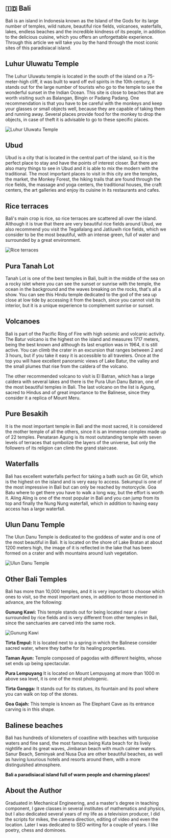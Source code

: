## 🇮🇩 Bali

Bali is an island in Indonesia known as the Island of the Gods for its large number of temples, wild nature, beautiful rice fields, volcanoes, waterfalls, lakes, endless beaches and the incredible kindness of its people, in addition to the delicious cuisine, which you offers an unforgettable experience.
Through this article we will take you by the hand through the most iconic sites of this paradisiacal island.

## Luhur Uluwatu Temple

The Luhur Uluwatu temple is located in the south of the island on a 75-meter-high cliff, it was built to ward off evil spirits in the 10th century, it stands out for the large number of tourists who go to the temple to see the wonderful sunset in the Indian Ocean. This site is close to beaches that are worth visiting such as Balangan, Bingin or Padang Padang. One recommendation is that you have to be careful with the monkeys and keep your glasses or small objects well, because they are capable of taking them and running away. Several places provide food for the monkey to drop the objects, in case of theft it is advisable to go to these specific places.

![Luhur Uluwatu Temple](_static/images/bali/temple.jpg)

## Ubud

Ubud is a city that is located in the central part of the island, so it is the perfect place to stay and have the points of interest closer. But there are also many things to see in Ubud and it is able to mix the modern with the traditional. The most important places to visit in this city are the temples, the market, the Monkey Forest, the hiking trails that are found through the rice fields, the massage and yoga centers, the traditional houses, the craft centers, the art galleries and enjoy its cuisine in its restaurants and cafes.

## Rice terraces

Bali's main crop is rice, so rice terraces are scattered all over the island. Although it is true that there are very beautiful rice fields around Ubud, we also recommend you visit the Tegallalang and Jatiluwih rice fields, which we consider to be the most beautiful, with an intense green, full of water and surrounded by a great environment.

![Rice terraces](_static/images/bali/rice-terraces.jpg)

## Pura Tanah Lot

Tanah Lot is one of the best temples in Bali, built in the middle of the sea on a rocky islet where you can see the sunset or sunrise with the temple, the ocean in the background and the waves breaking on the rocks, that's all a show. You can see this Hindu temple dedicated to the god of the sea up close at low tide by accessing it from the beach, since you cannot visit its interior, but it is a unique experience to complement sunrise or sunset.

## Volcanoes

Bali is part of the Pacific Ring of Fire with high seismic and volcanic activity. The Batur volcano is the highest on the island and measures 1717 meters, being the best known and although its last eruption was in 1964, it is still active. You can climb the crater in an excursion that ranges between 2 and 3 hours, but if you take it easy it is accessible to all travelers. Once at the top you will have excellent panoramic views of Lake Batur, the valley and the small plumes that rise from the caldera of the volcano.

The other recommended volcano to visit is El Batran, which has a large caldera with several lakes and there is the Pura Ulun Danu Batran, one of the most beautiful temples in Bali. The last volcano on the list is Agung, sacred to Hindus and of great importance to the Balinese, since they consider it a replica of Mount Meru.

## Pure Besakih

It is the most important temple in Bali and the most sacred, it is considered the mother temple of all the others, since it is an immense complex made up of 22 temples. Penataran Agung is its most outstanding temple with seven levels of terraces that symbolize the layers of the universe, but only the followers of its religion can climb the grand staircase.

## Waterfalls

Bali has excellent waterfalls perfect for taking a bath such as Git Git, which is the highest on the island and is very easy to access. Sekumpul is one of the most impressive in Bali but can only be reached by motorcycle. Goa Batu where to get there you have to walk a long way, but the effort is worth it. Aling Aling is one of the most popular in Bali and you can jump from its top and finally the Nung Nung waterfall, which in addition to having easy access has a large waterfall.

## Ulun Danu Temple

The Ulun Danu Temple is dedicated to the goddess of water and is one of the most beautiful in Bali. It is located on the shore of Lake Bratan at about 1200 meters high, the image of it is reflected in the lake that has been formed on a crater and with mountains around lush vegetation.

![Ulun Danu Temple](_static/images/bali/ulun-danu-temple.jpg)

## Other Bali Temples

Bali has more than 10,000 temples, and it is very important to choose which ones to visit, so the most important ones, in addition to those mentioned in advance, are the following:

**Gunung Kawi:** This temple stands out for being located near a river surrounded by rice fields and is very different from other temples in Bali, since the sanctuaries are carved into the same rock.

![Gunung Kawi](_static/images/bali/gunung-kawi.jpg)

**Tirta Empul:** It is located next to a spring in which the Balinese consider sacred water, where they bathe for its healing properties.

**Taman Ayun:** Temple composed of pagodas with different heights, whose set ends up being spectacular.

**Pura Lempuyang** It is located on Mount Lempuyang at more than 1000 m above sea level, it is one of the most photogenic.

**Tirta Gangga:** It stands out for its statues, its fountain and its pool where you can walk on top of the stones.

**Goa Gajah:** This temple is known as The Elephant Cave as its entrance carving is in this shape.

## Balinese beaches

Bali has hundreds of kilometers of coastline with beaches with turquoise waters and fine sand, the most famous being Kuta beach for its lively nightlife and its great waves, Jimbaran beach with much calmer waters. Sanur Beach, Seminyak and Nusa Dua are other beautiful beaches, as well as having luxurious hotels and resorts around them, with a more distinguished atmosphere.

**Bali a paradisiacal island full of warm people and charming places!**

## About the Author

Graduated in Mechanical Engineering, and a master's degree in teaching
component, I gave classes in several institutes of mathematics and physics, but
I also dedicated several years of my life as a television producer, I did the
scripts for mikes, the camera direction, editing of video and even the location.
Later I was dedicated to SEO writing for a couple of years. I like poetry, chess
and dominoes.